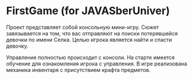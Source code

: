 # FirstGame (for JAVASberUniver)
Проект представляет собой консольную мини-игру. 
Сюжет завязывается на том, что вас отправляют на поиски потерявшейся девочки по имени Селка. Целью игрока является найти и спасти девочку.

Управление полностью происходит с консоли. На старте имеется обучение для ознакомления игрока с управления.
В игре реализована механика инвентаря с присутствием крафта предметов.
